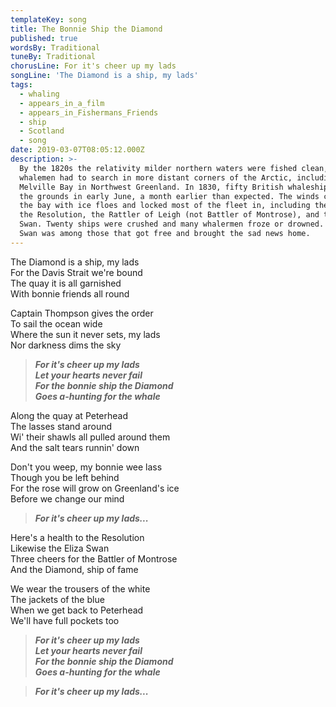 ```yaml
---
templateKey: song
title: The Bonnie Ship the Diamond
published: true
wordsBy: Traditional
tuneBy: Traditional
chorusLine: For it's cheer up my lads
songLine: 'The Diamond is a ship, my lads'
tags:
  - whaling
  - appears_in_a_film
  - appears_in_Fishermans_Friends
  - ship
  - Scotland
  - song
date: 2019-03-07T08:05:12.000Z
description: >-
  By the 1820s the relativity milder northern waters were fished clean, and
  whalemen had to search in more distant corners of the Arctic, including
  Melville Bay in Northwest Greenland. In 1830, fifty British whaleships reached
  the grounds in early June, a month earlier than expected. The winds crowded
  the bay with ice floes and locked most of the fleet in, including the Diamond,
  the Resolution, the Rattler of Leigh (not Battler of Montrose), and the Eliza
  Swan. Twenty ships were crushed and many whalermen froze or drowned. The Eliza
  Swan was among those that got free and brought the sad news home.
---
```

The Diamond is a ship, my lads\
For the Davis Strait we're bound\
The quay it is all garnished\
With bonnie friends all round

Captain Thompson gives the order\
To sail the ocean wide\
Where the sun it never sets, my lads\
Nor darkness dims the sky

> ***For it's cheer up my lads\
Let your hearts never fail\
For the bonnie ship the Diamond\
Goes a-hunting for the whale***

Along the quay at Peterhead\
The lasses stand around\
Wi' their shawls all pulled around them\
And the salt tears runnin' down

Don't you weep, my bonnie wee lass\
Though you be left behind\
For the rose will grow on Greenland's ice\
Before we change our mind

> ***For it's cheer up my lads...***

Here's a health to the Resolution\
Likewise the Eliza Swan\
Three cheers for the Battler of Montrose\
And the Diamond, ship of fame

We wear the trousers of the white\
The jackets of the blue\
When we get back to Peterhead\
We'll have full pockets too

> ***For it's cheer up my lads\
Let your hearts never fail\
For the bonnie ship the Diamond\
Goes a-hunting for the whale***

> ***For it's cheer up my lads...***
